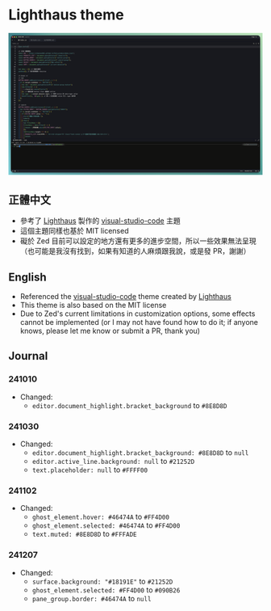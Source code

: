 # Lighthaus theme

![Theme preview](./assets/preview.png)

## 正體中文
- 參考了 [Lighthaus](https://github.com/lighthaus-theme) 製作的 [visual-studio-code](https://github.com/lighthaus-theme/visual-studio-code) 主題
- 這個主題同樣也基於 MIT licensed
- 礙於 Zed 目前可以設定的地方還有更多的進步空間，所以一些效果無法呈現（也可能是我沒有找到，如果有知道的人麻煩跟我說，或是發 PR，謝謝）

## English
- Referenced the [visual-studio-code](https://github.com/lighthaus-theme/visual-studio-code) theme created by [Lighthaus](https://github.com/lighthaus-theme)
- This theme is also based on the MIT license
- Due to Zed's current limitations in customization options, some effects cannot be implemented (or I may not have found how to do it; if anyone knows, please let me know or submit a PR, thank you)

## Journal

### 241010
- Changed:
   - `editor.document_highlight.bracket_background` to `#8E8D8D`

### 241030
-  Changed:
   - `editor.document_highlight.bracket_background: #8E8D8D` to `null`
   - `editor.active_line.background: null` to `#21252D`
   - `text.placeholder: null` to `#FFFF00`
   
### 241102
- Changed:
   - `ghost_element.hover: #46474A` to `#FF4D00`
   - `ghost_element.selected: #46474A` to `#FF4D00`
   - `text.muted: #8E8D8D` to `#FFFADE`

### 241207
- Changed:
   - `surface.background: "#18191E"` to `#21252D`
   - `ghost_element.selected: #FF4D00` to `#090B26`
   - `pane_group.border: #46474A` to `null`